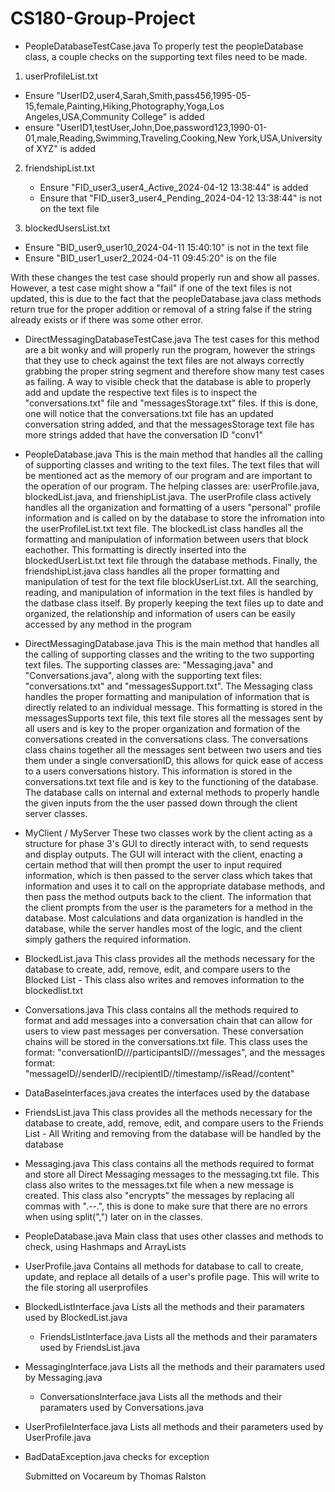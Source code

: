 
# CS180-Group-Project

- PeopleDatabaseTestCase.java
 To properly test the peopleDatabase class, a couple checks on the supporting text files need to be made.
1. userProfileList.txt
  - Ensure "UserID2,user4,Sarah,Smith,pass456,1995-05-15,female,Painting,Hiking,Photography,Yoga,Los Angeles,USA,Community College" is added
  - ensure "UserID1,testUser,John,Doe,password123,1990-01-01,male,Reading,Swimming,Traveling,Cooking,New York,USA,University of XYZ" is added

2. friendshipList.txt
   - Ensure "FID_user3_user4_Active_2024-04-12 13:38:44" is added
   - Ensure that "FID_user3_user4_Pending_2024-04-12 13:38:44" is not on the text file
  
3. blockedUsersList.txt
- Ensure "BID_user9_user10_2024-04-11 15:40:10" is not in the text file
- Ensure "BID_user1_user2_2024-04-11 09:45:20" is on the file

With these changes the test case should properly run and show all passes. However, a test case might show a "fail" if one of the text files is not updated, this is due to the fact that the peopleDatabase.java class methods return true for the proper addition or removal of a string false if the string already exists or if there was some other error. 


- DirectMessagingDatabaseTestCase.java
  The test cases for this method are a bit wonky and will properly run the program, however the strings that they use to check against the text files are not always correctly grabbing the proper string segment and therefore show many test cases as failing. A way to visible check that the database is able to properly add and update the respective text files is to inspect the "conversations.txt" file and "messagesStorage.txt" files. If this is done, one will notice that the conversations.txt file has an updated conversation string added, and that the messagesStorage text file has more strings added that have the conversation ID "conv1"

- PeopleDatabase.java
  This is the main method that handles all the calling of supporting classes and writing to the text files. The text files that will be mentioned act as the memory of our program and are important to the operation of our program. The helping classes are: userProfile.java, blockedList.java, and frienshipList.java. The userProfile class actively handles all the organization and formatting of a users "personal" profile information and is called on by the database to store the infromation into the userProfileList.txt text file. The blockedList class handles all the formatting and manipulation of information between users that block eachother. This formatting is directly inserted into the blockedUserList.txt text file through the database methods. Finally, the friendshipList.java class handles all the proper formatting and manipulation of test for the text file blockUserList.txt. All the searching, reading, and manipulation of information in the text files is handled by the datbase class itself. By properly keeping the text files up to date and organized, the relationship and information of users can be easily accessed by any method in the program


 - DirectMessagingDatabase.java
   This is the main method that handles all the calling of supporting classes and the writing to the two supporting text files. The supporting classes are: "Messaging.java" and "Conversations.java", along with the supporting text files: "conversations.txt" and "messagesSupport.txt". The Messaging class handles the proper formatting and manipulation of information that is directly related to an individual message. This formatting is stored in the messagesSupports text file, this text file stores all the messages sent by all users and is key to the proper organization and formation of the conversations created in the conversations class. The conversations class chains together all the messages sent between two users and ties them under a single conversationID, this allows for quick ease of access to a users conversations history. This information is stored in the conversations.txt text file and is key to the functioning of the database. The database calls on internal and external methods to properly handle the given inputs from the the user passed down through the client server classes. 


 - MyClient / MyServer
   These two classes work by the client acting as a structure for phase 3's GUI to directly interact with, to send requests and display outputs. The GUI will interact with the client, enacting a certain method that will then prompt the user to input required information, which is then passed to the server class which takes that information and uses it to call on the appropriate database methods, and then pass the method outputs back to the client. The information that the client prompts from the user is the parameters for a method in the database. Most calculations and data organization is handled in the database, while the server handles most of the logic, and the client simply gathers the required information.
 
 - BlockedList.java
  This class provides all the methods necessary for the database to create, add, remove, edit, and compare users to the Blocked List - This class also writes and removes information to the blockedlist.txt

- Conversations.java
  This class contains all the methods required to format and add messages into a conversation chain that can allow for users to view past messages per conversation. These conversation chains will be stored in the conversations.txt file. This class uses the format: "conversationID///participantsID///messages", and the messages format: "messageID//senderID//recipientID//timestamp//isRead//content"
  
- DataBaseInterfaces.java
  creates the interfaces used by the database
  
- FriendsList.java
  This class provides all the methods necessary for the database to create, add, remove, edit, and compare users to the Friends List - All Writing and removing from the database will be handled by the database
  
- Messaging.java
  This class contains all the methods required to format and store all Direct Messaging messages to the messaging.txt file. This class also writes to the messages.txt file when a new message is created. This class also "encrypts" the messages by replacing all commas with ".--.", this is done to make sure that there are no errors when using split(",") later on in the classes.
  
- PeopleDatabase.java
  Main class that uses other classes and methods to check, using Hashmaps and ArrayLists
  
- UserProfile.java
   Contains all methods for database to call to create, update, and replace all details of a user's profile page. This will write to the file storing all userprofiles

- BlockedListInterface.java
  Lists all the methods and their paramaters used by BlockedList.java

  - FriendsListInterface.java
  Lists all the methods and their paramaters used by FriendsList.java

- MessagingInterface.java
  Lists all the methods and their paramaters used by Messaging.java

  - ConversationsInterface.java
  Lists all the methods and their paramaters used by Conversations.java

- UserProfileInterface.java
  Lists all methods and their parameters used by UserProfile.java
- BadDataException.java
  checks for exception

  Submitted on Vocareum by Thomas Ralston

